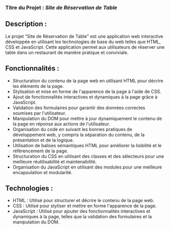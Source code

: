 ### Titre du Projet : *Site de Réservation de Table*

## Description :

Le projet "Site de Réservation de Table" est une application web interactive développée en utilisant les technologies de base du web telles que HTML, CSS et JavaScript. Cette application permet aux utilisateurs de réserver une table dans un restaurant de manière pratique et conviviale.

## Fonctionnalités :

- Structuration du contenu de la page web en utilisant HTML pour décrire les éléments de la page.
- Stylisation et mise en forme de l'apparence de la page à l'aide de CSS.
- Ajout de fonctionnalités interactives et dynamiques à la page grâce à JavaScript.
- Validation des formulaires pour garantir des données correctes soumises par l'utilisateur.
- Manipulation du DOM pour mettre à jour dynamiquement le contenu de la page en réponse aux actions de l'utilisateur.
- Organisation du code en suivant les bonnes pratiques de développement web, y compris la séparation du contenu, de la présentation et de la logique.
- Utilisation de balises sémantiques HTML pour améliorer la lisibilité et le référencement de la page.
- Structuration du CSS en utilisant des classes et des sélecteurs pour une meilleure réutilisabilité et maintenabilité.
- Organisation du JavaScript en utilisant des modules pour une meilleure encapsulation et modularité.

## Technologies :

- HTML : Utilisé pour structurer et décrire le contenu de la page web.
- CSS : Utilisé pour styliser et mettre en forme l'apparence de la page.
- JavaScript : Utilisé pour ajouter des fonctionnalités interactives et dynamiques à la page, telles que la validation des formulaires et la manipulation du DOM.
